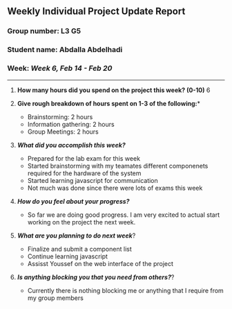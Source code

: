 ## Weekly Individual Project Update Report
### Group number: L3 G5
### Student name: Abdalla Abdelhadi
### Week: _Week 6, Feb 14 - Feb 20_
___
1. **How many hours did you spend on the project this week? (0-10)** 6

2. **Give rough breakdown of hours spent on 1-3 of the following:***
    - Brainstorming: 2 hours
    - Information gathering: 2 hours
    - Group Meetings: 2 hours
3. ***What did you accomplish this week?*** 
    - Prepared for the lab exam for this week
    - Started brainstorming with my teamates different componenets required for the hardware of the system
    - Started learning javascript for communication
    - Not much was done since there were lots of exams this week
4. ***How do you feel about your progress?*** 
    - So far we are doing good progress. I am very excited to actual start working on the project the next week.
5. ***What are you planning to do next week***? 
    - Finalize and submit a component list
    - Continue learning javascript
    - Assisst Youssef on the web interface of the project
6. ***Is anything blocking you that you need from others?***? 
    - Currently there is nothing blocking me or anything that I require from my group members
